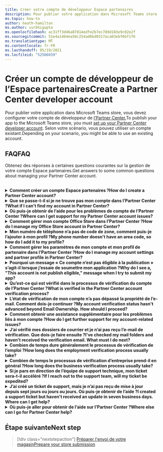 ```yaml
---
title: Créer votre compte de développeur Espace partenaires
description: Pour publier votre application dans Microsoft Teams store, vous avez besoin d’un compte de développeur de l’Partner Center.
ms.topic: how-to
author: heath-hamilton
ms.author: surbhigupta
ms.openlocfilehash: ac31ff3d46a87814edfe2b7ec789d183e9c02e2f
ms.sourcegitcommit: 51e4a1464ea58c254ad6bd0317aca03ebf6bf1f6
ms.translationtype: MT
ms.contentlocale: fr-FR
ms.lasthandoff: 05/19/2021
ms.locfileid: "52566039"
---
```

# <a name="create-a-partner-center-developer-account"></a><span data-ttu-id="d8bf3-103">Créer un compte de développeur de l’Espace partenaires</span><span class="sxs-lookup"><span data-stu-id="d8bf3-103">Create a Partner Center developer account</span></span>

<span data-ttu-id="d8bf3-104">Pour publier votre application dans Microsoft Teams store, vous devez configurer votre compte de développeur de [l’Partner Center.](/office/dev/store/open-a-developer-account)</span><span class="sxs-lookup"><span data-stu-id="d8bf3-104">To publish your app to the Microsoft Teams store, you must [set up your Partner Center developer account](/office/dev/store/open-a-developer-account).</span></span> <span data-ttu-id="d8bf3-105">Selon votre scénario, vous pouvez utiliser un compte existant.</span><span class="sxs-lookup"><span data-stu-id="d8bf3-105">Depending on your scenario, you might be able to use an existing account.</span></span>

## <a name="faq"></a><span data-ttu-id="d8bf3-106">FAQ</span><span class="sxs-lookup"><span data-stu-id="d8bf3-106">FAQ</span></span>

<span data-ttu-id="d8bf3-107">Obtenez des réponses à certaines questions courantes sur la gestion de votre compte Espace partenaires.</span><span class="sxs-lookup"><span data-stu-id="d8bf3-107">Get answers to some common questions about managing your Partner Center account.</span></span>

<br>

<details>

<summary><span data-ttu-id="d8bf3-108"><b>Comment créer un compte Espace partenaires ?</b></span><span class="sxs-lookup"><span data-stu-id="d8bf3-108"><b>How do I create a Partner Center account?</b></span></span></summary>

<span data-ttu-id="d8bf3-109">Vous pouvez créer un compte Espace partenaires de l’une des manières suivantes :</span><span class="sxs-lookup"><span data-stu-id="d8bf3-109">You can create a Partner Center account one of the following ways:</span></span>

* <span data-ttu-id="d8bf3-110">Si vous débutez avec l’Espace partenaires et que vous n’avez pas de compte réseau Microsoft, créez un compte à l’aide de la page d’inscription à [l’Espace partenaires.](/office/dev/store/open-a-developer-account#create-an-account-using-the-partner-center-enrollment-page)</span><span class="sxs-lookup"><span data-stu-id="d8bf3-110">If you're new to Partner Center and don't have a Microsoft Network Account, [create an account using the Partner Center enrollment page](/office/dev/store/open-a-developer-account#create-an-account-using-the-partner-center-enrollment-page).</span></span>
* <span data-ttu-id="d8bf3-111">Si vous êtes déjà inscrit à Microsoft Partner Network, créez un compte directement à partir de l’Espace partenaires à l’aide des inscriptions à l’Espace [partenaires Microsoft existantes.](/office/dev/store/open-a-developer-account#create-an-account-using-an-existing-partner-center-enrollment)</span><span class="sxs-lookup"><span data-stu-id="d8bf3-111">If you're already enrolled in the Microsoft Partner Network, [create an account directly from Partner Center using existing Microsoft Partner Center enrollments](/office/dev/store/open-a-developer-account#create-an-account-using-an-existing-partner-center-enrollment).</span></span>

<br>

</details>

<details>

<summary><span data-ttu-id="d8bf3-112"><b>Que se passe-t-il si je ne trouve pas mon compte dans l’Partner Center ?</b></span><span class="sxs-lookup"><span data-stu-id="d8bf3-112"><b>What if I can't find my account in Partner Center?</b></span></span></summary>

<span data-ttu-id="d8bf3-113">Ouvrez un [ticket de support de l’Espace](https://partner.microsoft.com/support/v2/?stage=1) partenaires et sélectionnez ce qui suit :</span><span class="sxs-lookup"><span data-stu-id="d8bf3-113">Open a [Partner Center support ticket](https://partner.microsoft.com/support/v2/?stage=1) and select the following:</span></span>

| <span data-ttu-id="d8bf3-114">Menu</span><span class="sxs-lookup"><span data-stu-id="d8bf3-114">Menu</span></span> | <span data-ttu-id="d8bf3-115">Option</span><span class="sxs-lookup"><span data-stu-id="d8bf3-115">Option</span></span> |
| -------   | -------  |
|<span data-ttu-id="d8bf3-116">Catégorie</span><span class="sxs-lookup"><span data-stu-id="d8bf3-116">Category</span></span>| <span data-ttu-id="d8bf3-117">Commercial Marketplace</span><span class="sxs-lookup"><span data-stu-id="d8bf3-117">Commercial Marketplace</span></span>|
| <span data-ttu-id="d8bf3-118">Rubrique</span><span class="sxs-lookup"><span data-stu-id="d8bf3-118">Topic</span></span> | <span data-ttu-id="d8bf3-119">Questions générales sur l’aide et les comments sur Marketplace</span><span class="sxs-lookup"><span data-stu-id="d8bf3-119">General Marketplace Help and How-to questions</span></span> |
| <span data-ttu-id="d8bf3-120">Subtopic</span><span class="sxs-lookup"><span data-stu-id="d8bf3-120">Subtopic</span></span>| <span data-ttu-id="d8bf3-121">Complément Office</span><span class="sxs-lookup"><span data-stu-id="d8bf3-121">Office add-in</span></span> |

<br>

</details>

<details>

<summary><span data-ttu-id="d8bf3-122"><b>Où puis-je obtenir de l’aide pour les problèmes de compte de l’Partner Center ?</b></span><span class="sxs-lookup"><span data-stu-id="d8bf3-122"><b>Where can I get support for my Partner Center account issues?</b></span></span></summary>

<span data-ttu-id="d8bf3-123">Visitez la [page de support des éditeurs](https://aka.ms/marketplacepublishersupport) pour rechercher votre problème.</span><span class="sxs-lookup"><span data-stu-id="d8bf3-123">Visit the [publishers support page](https://aka.ms/marketplacepublishersupport) to search for your issue.</span></span> <span data-ttu-id="d8bf3-124">Si les conseils ne sont pas utiles, créez un ticket de support de [l’Espace partenaires.](/azure/marketplace/partner-center-portal/support#how-to-open-a-support-ticket)</span><span class="sxs-lookup"><span data-stu-id="d8bf3-124">If the guidance isn't helpful, create a [Partner Center support ticket](/azure/marketplace/partner-center-portal/support#how-to-open-a-support-ticket).</span></span>

<br>

</details>

<details>

<summary><span data-ttu-id="d8bf3-125"><b>Comment gérer mon compte Office Store dans l’Partner Center ?</b></span><span class="sxs-lookup"><span data-stu-id="d8bf3-125"><b>How do I manage my Office Store account in Partner Center?</b></span></span></summary>

<span data-ttu-id="d8bf3-126">Pour plus d’informations, voir Gérer votre compte [via l’Partner Center.](/office/dev/store/manage-account-settings-and-profile)</span><span class="sxs-lookup"><span data-stu-id="d8bf3-126">See [manage your account through Partner Center](/office/dev/store/manage-account-settings-and-profile) for information.</span></span>

<br>

</details>

<details>

<summary><span data-ttu-id="d8bf3-127"><b>Mon numéro de téléphone n’a pas de code de zone, comment puis-je l’ajouter à mon profil ?</b></span><span class="sxs-lookup"><span data-stu-id="d8bf3-127"><b>My phone number doesn't have an area code, so how do I add it to my profile?</b></span></span></summary>

<span data-ttu-id="d8bf3-128">Le numéro de téléphone est en trois parties : code pays, code de zone et numéro de téléphone.</span><span class="sxs-lookup"><span data-stu-id="d8bf3-128">The phone number has three parts: country code, area code, and telephone number.</span></span> <span data-ttu-id="d8bf3-129">Si votre numéro de téléphone n’inclut pas de code de zone, laissez la deuxième zone vide et complétez la troisième zone.</span><span class="sxs-lookup"><span data-stu-id="d8bf3-129">If your phone number doesn't include an area code, leave the second box empty and complete the third box.</span></span>

<br>

</details>

<details>

<summary><span data-ttu-id="d8bf3-130"><b>Comment gérer les paramètres de mon compte et mon profil de partenaire dans l’Partner Center ?</b></span><span class="sxs-lookup"><span data-stu-id="d8bf3-130"><b>How do I manage my account settings and partner profile in Partner Center?</b></span></span></summary>

<span data-ttu-id="d8bf3-131">Pour plus [d’informations,](/windows/uwp/publish/manage-account-settings-and-profile#additional-settings-and-info) voir gérer les paramètres de compte et les informations de profil.</span><span class="sxs-lookup"><span data-stu-id="d8bf3-131">See [manage account settings and profile info](/windows/uwp/publish/manage-account-settings-and-profile#additional-settings-and-info) for information.</span></span>

<br>

</details>

<details>

<summary><span data-ttu-id="d8bf3-132"><b>Pourquoi un message « Ce compte n’est pas éligible à la publication » s’agit-il lorsque j’essaie de soumettre mon application ?</b></span><span class="sxs-lookup"><span data-stu-id="d8bf3-132"><b>Why do I see a, "This account is not publish eligible," message when I try to submit my app?</b></span></span></summary>

<span data-ttu-id="d8bf3-133">Vous avez reçu ce message d’erreur car l’état [de vérification de](/partner-center/verification-responses) votre compte est en attente.</span><span class="sxs-lookup"><span data-stu-id="d8bf3-133">You received this error message because your [account verification status](/partner-center/verification-responses) is pending.</span></span> <span data-ttu-id="d8bf3-134">Vérifiez votre statut dans le tableau de bord de l’Centre [de partenaires.](https://partner.microsoft.com/dashboard)</span><span class="sxs-lookup"><span data-stu-id="d8bf3-134">Check your status in the Partner Center [dashboard](https://partner.microsoft.com/dashboard).</span></span> <span data-ttu-id="d8bf3-135">Sélectionnez **l Paramètres** icône d’engrenage et choisissez Paramètres du développeur **> paramètres**> compte.</span><span class="sxs-lookup"><span data-stu-id="d8bf3-135">Select the **Settings** gear icon and choose **Developer settings > Account > Account settings**.</span></span>

![État de vérification de l’Partner Center](~/assets/images/partner-center-verification-status.png)

<br>

</details>

<details>

<summary><span data-ttu-id="d8bf3-137"><b>Qu’est-ce qui est vérifié dans le processus de vérification du compte de l’Partner Center ?</b></span><span class="sxs-lookup"><span data-stu-id="d8bf3-137"><b>What is verified in the Partner Center account verification process?</b></span></span></summary>

<span data-ttu-id="d8bf3-138">Il existe trois zones de vérification, la propriété **de messagerie,** **l’emploi** et **l’entreprise.**</span><span class="sxs-lookup"><span data-stu-id="d8bf3-138">There are three verification areas, **Email Ownership**, **Employment**, and **Business**.</span></span> <span data-ttu-id="d8bf3-139">Pour plus d’informations, [voir ce qui est vérifié et comment y répondre.](/partner-center/verification-responses#what-is-verified-and-how-to-respond)</span><span class="sxs-lookup"><span data-stu-id="d8bf3-139">For more information, see [what is verified and how to respond](/partner-center/verification-responses#what-is-verified-and-how-to-respond).</span></span>

<span data-ttu-id="d8bf3-140">Si vous êtes le contact principal, l’administrateur global ou l’administrateur de compte, vous pouvez surveiller l’état de vérification et suivre l’avancement sur votre page de profil.</span><span class="sxs-lookup"><span data-stu-id="d8bf3-140">If you're the primary contact, global admin, or account admin, you can monitor verification status and track progress on your profile page.</span></span>

<span data-ttu-id="d8bf3-141">Une fois le processus de vérification terminé, l’état de votre inscription sur la page de profil passe *d’en* attente *à autorisé.*</span><span class="sxs-lookup"><span data-stu-id="d8bf3-141">Once verification process is complete, the status of your enrollment on the profile page changes from *pending* to *authorized*.</span></span> <span data-ttu-id="d8bf3-142">Le contact principal reçoit ensuite un courrier électronique de Microsoft dans les jours ou suivants.</span><span class="sxs-lookup"><span data-stu-id="d8bf3-142">The primary contact then receives an email from Microsoft within a few business days.</span></span>

<br>

</details>

<details>

<summary><span data-ttu-id="d8bf3-143"><b>L’état de vérification de mon compte n’a pas dépassé la propriété de l’e-mail. Comment dois-je continuer ?</b></span><span class="sxs-lookup"><span data-stu-id="d8bf3-143"><b>My account verification status hasn't advanced beyond Email Ownership. How should I proceed?</b></span></span></summary>

<span data-ttu-id="d8bf3-144">Pendant le **processus de vérification de la** propriété du courrier électronique, un message électronique de vérification est envoyé au contact principal.</span><span class="sxs-lookup"><span data-stu-id="d8bf3-144">During the **Email Ownership** verification process, a verification email is sent to the primary contact.</span></span> <span data-ttu-id="d8bf3-145">Vérifiez la boîte de réception de votre contact principal pour obtenir un e-mail de **maccount@microsoft.com** avec l’action de ligne d’objet requise : Vérifiez votre compte de messagerie auprès de **Microsoft** et terminez le processus de vérification du courrier électronique.</span><span class="sxs-lookup"><span data-stu-id="d8bf3-145">Check your primary contact inbox for an email from **maccount@microsoft.com** with the subject line **Action needed: Verify your email account with Microsoft** and complete the email verification process.</span></span> <span data-ttu-id="d8bf3-146">L’e-mail de vérification est envoyé à l’adresse répertoriée dans les paramètres de votre compte De l’Partner Center.</span><span class="sxs-lookup"><span data-stu-id="d8bf3-146">The verification email is sent to the address listed on your Partner Center account settings.</span></span>

<span data-ttu-id="d8bf3-147">N’oubliez pas les informations suivantes sur le processus de vérification du courrier électronique :</span><span class="sxs-lookup"><span data-stu-id="d8bf3-147">Remember the following about the email verification process:</span></span>

* <span data-ttu-id="d8bf3-148">Le lien de vérification du courrier électronique n’est valide que pendant sept jours.</span><span class="sxs-lookup"><span data-stu-id="d8bf3-148">The email verification link is only valid for seven days.</span></span>
* <span data-ttu-id="d8bf3-149">Vous pouvez demander à renvoyer l’e-mail en visitant la page de votre profil de partenaire et en sélectionnant le lien renvoyer l’e-mail de **vérification.**</span><span class="sxs-lookup"><span data-stu-id="d8bf3-149">You can request to resend the email by visiting your partner profile page and selecting the **Resend verification email** link.</span></span>
* <span data-ttu-id="d8bf3-150">Pour vous assurer que vous recevez le courrier électronique, la liste microsoft.com **en** tant que domaine sécurisé et vérifiez vos dossiers de courrier indésirable.</span><span class="sxs-lookup"><span data-stu-id="d8bf3-150">To ensure you receive the email, safe-list **microsoft.com** as a secure domain and check your junk email folders.</span></span>

<br>

</details>

<details>

<summary><span data-ttu-id="d8bf3-151"><b>Comment obtenir une assistance supplémentaire pour les problèmes liés à mon compte ?</b></span><span class="sxs-lookup"><span data-stu-id="d8bf3-151"><b>How do I get further support for my account-related issues?</b></span></span></summary>

<span data-ttu-id="d8bf3-152">Pour plus [d’informations,](/azure/marketplace/partner-center-portal/support) voir la prise en charge du programme Commercial Marketplace dans l’Espace partenaires.</span><span class="sxs-lookup"><span data-stu-id="d8bf3-152">See [support for the Commercial Marketplace program in Partner Center](/azure/marketplace/partner-center-portal/support) for information.</span></span>

<br>

</details>

<details>

<summary><span data-ttu-id="d8bf3-153"><b>J’ai vérifié mes dossiers de courrier et je n’ai pas reçu l’e-mail de vérification. Que dois-je faire ensuite ?</b></span><span class="sxs-lookup"><span data-stu-id="d8bf3-153"><b>I've checked my mail folders and haven't received the verification email. What must I do next?</b></span></span></summary>

<span data-ttu-id="d8bf3-154">Procédez comme suit :</span><span class="sxs-lookup"><span data-stu-id="d8bf3-154">Try the following:</span></span>

* <span data-ttu-id="d8bf3-155">Vérifiez votre dossier de courrier indésirable ou de courrier indésirable.</span><span class="sxs-lookup"><span data-stu-id="d8bf3-155">Check your junk or spam folder.</span></span>
* <span data-ttu-id="d8bf3-156">Clear the browser cache, go to your Partner Center account dashboard, and select **Resend verification email**.</span><span class="sxs-lookup"><span data-stu-id="d8bf3-156">Clear the browser cache, go to your Partner Center account dashboard, and select **Resend verification email**.</span></span>
* <span data-ttu-id="d8bf3-157">Essayez d’accéder au **lien renvoyer le courrier** électronique de vérification à partir d’un autre navigateur.</span><span class="sxs-lookup"><span data-stu-id="d8bf3-157">Try accessing the **Resend verification email** link from a different browser.</span></span>
* <span data-ttu-id="d8bf3-158">Contactez votre service informatique pour vous assurer que les e-mails de vérification ne sont pas bloqués par votre serveur de messagerie.</span><span class="sxs-lookup"><span data-stu-id="d8bf3-158">Work with your IT department to ensure that the verification emails are not blocked by your email server.</span></span>
* <span data-ttu-id="d8bf3-159">Ajustez le filtre de courrier indésirable de votre serveur pour autoriser ou lister en toute sécurité tous les e-mails provenant **maccount@microsoft.com**.</span><span class="sxs-lookup"><span data-stu-id="d8bf3-159">Adjust your server's spam filter to allow or safe-list all emails from **maccount@microsoft.com**.</span></span>

<br>

</details>

<details>

<summary><span data-ttu-id="d8bf3-160"><b>Combien de temps dure généralement le processus de vérification de l’emploi ?</b></span><span class="sxs-lookup"><span data-stu-id="d8bf3-160"><b>How long does the employment verification process usually take?</b></span></span></summary>

<span data-ttu-id="d8bf3-161">Si tous les détails envoyés sont corrects, le processus de vérification de l’emploi prend environ deux heures.</span><span class="sxs-lookup"><span data-stu-id="d8bf3-161">If all the submitted details are correct, the employment verification process takes about two hours to complete.</span></span>

<br>

</details>

<details>

<summary><span data-ttu-id="d8bf3-162"><b>Combien de temps le processus de vérification d’entreprise prend-il en général ?</b></span><span class="sxs-lookup"><span data-stu-id="d8bf3-162"><b>How long does the business verification process usually take?</b></span></span></summary>

<span data-ttu-id="d8bf3-163">Si tous les documents requis sont envoyés, la vérification de l’entreprise prend un à deux jours ou plus.</span><span class="sxs-lookup"><span data-stu-id="d8bf3-163">If all the required documents are submitted, business verification takes one to two business days to complete.</span></span>

<br>

</details>

<details>

<summary><span data-ttu-id="d8bf3-164"><b>Si je pars en direction de l’équipe de support technique, mon ticket sera-t-il accéléré ?</b></span><span class="sxs-lookup"><span data-stu-id="d8bf3-164"><b>If I reach out to the support team, will my ticket be expedited?</b></span></span></summary>

<span data-ttu-id="d8bf3-165">Les tickets de support sont résolus dans une semaine.</span><span class="sxs-lookup"><span data-stu-id="d8bf3-165">Support tickets get resolved in a week.</span></span> <span data-ttu-id="d8bf3-166">Recherchez les mises à jour envoyées à l’e-mail que vous avez fourni lors de la création du ticket de support.</span><span class="sxs-lookup"><span data-stu-id="d8bf3-166">Check for updates sent to the email you provided when creating the support ticket.</span></span>

<br>

</details>

<details>

<summary><span data-ttu-id="d8bf3-167"><b>J’ai créé un ticket de support, mais je n’ai pas reçu de mise à jour depuis sept jours ou jours ou jours. Où puis-je obtenir de l’aide ?</b></span><span class="sxs-lookup"><span data-stu-id="d8bf3-167"><b>I created a support ticket but haven't received an update in seven business days. Where can I get help?</b></span></span></summary>

<span data-ttu-id="d8bf3-168">Envoyez un courrier électronique <a href="mailto:teamsubm@microsoft.com">à teamsubm@microsoft.com</a> avec les détails suivants :</span><span class="sxs-lookup"><span data-stu-id="d8bf3-168">Send an email to <a href="mailto:teamsubm@microsoft.com">teamsubm@microsoft.com</a> with the following details:</span></span>

* <span data-ttu-id="d8bf3-169">**Ligne d’objet**: Problème de compte de l’Centre partenaires pour *<your app name>* .</span><span class="sxs-lookup"><span data-stu-id="d8bf3-169">**Subject Line**: Partner Center Account Issue for *<your app name>*.</span></span>
* <span data-ttu-id="d8bf3-170">**Corps de l’e-mail**:</span><span class="sxs-lookup"><span data-stu-id="d8bf3-170">**Email body**:</span></span>
    * <span data-ttu-id="d8bf3-171">Numéro de ticket de support.</span><span class="sxs-lookup"><span data-stu-id="d8bf3-171">Support ticket number.</span></span>
    * <span data-ttu-id="d8bf3-172">Votre ID vendeur.</span><span class="sxs-lookup"><span data-stu-id="d8bf3-172">Your seller ID.</span></span>
    * <span data-ttu-id="d8bf3-173">Capture d’écran du problème (si possible).</span><span class="sxs-lookup"><span data-stu-id="d8bf3-173">A screenshot of the issue (if possible).</span></span>

<br>

</details>

<details>

<summary><span data-ttu-id="d8bf3-174"><b>Où puis-je aller pour obtenir de l’aide sur l’Partner Center ?</b></span><span class="sxs-lookup"><span data-stu-id="d8bf3-174"><b>Where else can I go for Partner Center help?</b></span></span></summary>

<span data-ttu-id="d8bf3-175">Les ressources suivantes peuvent également vous aider :</span><span class="sxs-lookup"><span data-stu-id="d8bf3-175">The following resources can also assist:</span></span>

* <span data-ttu-id="d8bf3-176">[Microsoft 365 faq sur la soumission d’applications.](/office/dev/store/appsource-submission-faq)</span><span class="sxs-lookup"><span data-stu-id="d8bf3-176">[Microsoft 365 app submission FAQ](/office/dev/store/appsource-submission-faq).</span></span>
* <span data-ttu-id="d8bf3-177">[Documentation marketplace commerciale.](/azure/marketplace/)</span><span class="sxs-lookup"><span data-stu-id="d8bf3-177">[Commercial marketplace documentation](/azure/marketplace/).</span></span>

<br>

</details>

## <a name="next-step"></a><span data-ttu-id="d8bf3-178">Étape suivante</span><span class="sxs-lookup"><span data-stu-id="d8bf3-178">Next step</span></span>

> [!div class="nextstepaction"]
> [<span data-ttu-id="d8bf3-179">Préparer l'envoi de votre magasin</span><span class="sxs-lookup"><span data-stu-id="d8bf3-179">Prepare your store submission</span></span>](~/concepts/deploy-and-publish/appsource/prepare/submission-checklist.md)

